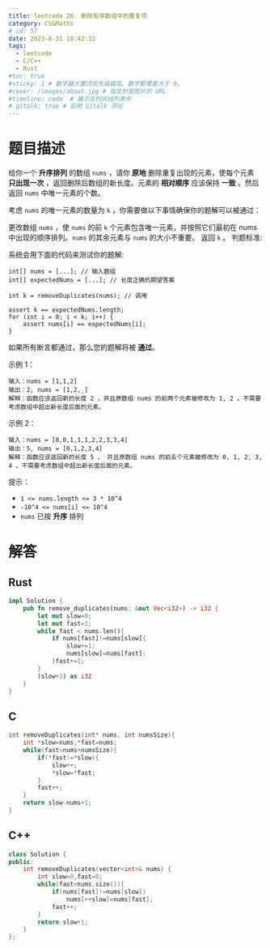 ```yaml
---
title: leetcode 26. 删除有序数组中的重复项
category: CS&Maths
# id: 57
date: 2023-8-31 18:42:32
tags: 
  - leetcode
  - C/C++
  - Rust
#toc: true
#sticky: 1 # 数字越大置顶优先级越高。数字都需要大于 0。
#cover: /images/about.jpg # 指定封面图片的 URL
#timeline: code  # 展示在时间线列表中
# gitalk: true # 启用 Gitalk 评论
---
```

# 题目描述

给你一个 **升序排列** 的数组 `nums` ，请你 **原地** 删除重复出现的元素，使每个元素 **只出现一次** ，返回删除后数组的新长度。元素的 **相对顺序** 应该保持 **一致** 。然后返回 `nums` 中唯一元素的个数。


考虑 `nums` 的唯一元素的数量为 `k` ，你需要做以下事情确保你的题解可以被通过：

更改数组 `nums` ，使 `nums` 的前 `k` 个元素包含唯一元素，并按照它们最初在 nums 中出现的顺序排列。`nums` 的其余元素与 `nums` 的大小不重要。
返回 `k` 。
判题标准:

系统会用下面的代码来测试你的题解:
```
int[] nums = [...]; // 输入数组
int[] expectedNums = [...]; // 长度正确的期望答案

int k = removeDuplicates(nums); // 调用

assert k == expectedNums.length;
for (int i = 0; i < k; i++) {
    assert nums[i] == expectedNums[i];
}
```
如果所有断言都通过，那么您的题解将被 **通过**。

 

示例 1：
```
输入：nums = [1,1,2]
输出：2, nums = [1,2,_]
解释：函数应该返回新的长度 2 ，并且原数组 nums 的前两个元素被修改为 1, 2 。不需要考虑数组中超出新长度后面的元素。
```
示例 2：
```
输入：nums = [0,0,1,1,1,2,2,3,3,4]
输出：5, nums = [0,1,2,3,4]
解释：函数应该返回新的长度 5 ， 并且原数组 nums 的前五个元素被修改为 0, 1, 2, 3, 4 。不需要考虑数组中超出新长度后面的元素。
```

提示：

* `1 <= nums.length <= 3 * 10^4`
* `-10^4 <= nums[i] <= 10^4`
* `nums` 已按 **升序** 排列


# 解答
## Rust

```Rust
impl Solution {
    pub fn remove_duplicates(nums: &mut Vec<i32>) -> i32 {
        let mut slow=0;
        let mut fast=1;
        while fast < nums.len(){
            if nums[fast]!=nums[slow]{
                slow+=1;
                nums[slow]=nums[fast];
            }fast+=1;
        }
        (slow+1) as i32
    }
}
```

## C

```C
int removeDuplicates(int* nums, int numsSize){
    int *slow=nums,*fast=nums;
    while(fast<nums+numsSize){
        if(*fast!=*slow){
            slow++;
            *slow=*fast;
        }            
        fast++;
    }
    return slow-nums+1;
}
```

## C++

```C++
class Solution {
public:
    int removeDuplicates(vector<int>& nums) {
        int slow=0,fast=0;
        while(fast<nums.size()){
            if(nums[fast]!=nums[slow])
                nums[++slow]=nums[fast];
            fast++;
        }
        return slow+1;
    }
};
```